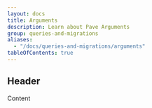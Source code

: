 ```yaml
---
layout: docs
title: Arguments
description: Learn about Pave Arguments
group: queries-and-migrations
aliases:
  - "/docs/queries-and-migrations/arguments"
tableOfContents: true
---
```


## Header

Content
